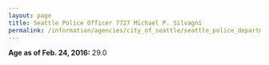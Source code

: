 ```yaml
---
layout: page
title: Seattle Police Officer 7727 Michael P. Silvagni
permalink: /information/agencies/city_of_seattle/seattle_police_department/copbook/7727/
---
```


**Age as of Feb. 24, 2016:** 29.0
